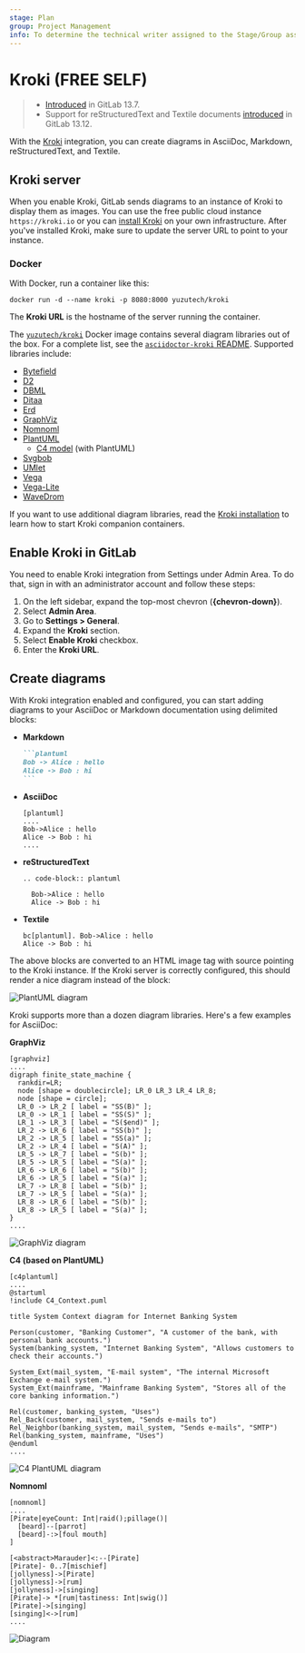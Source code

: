 ```yaml
---
stage: Plan
group: Project Management
info: To determine the technical writer assigned to the Stage/Group associated with this page, see https://about.gitlab.com/handbook/product/ux/technical-writing/#assignments
---
```


# Kroki **(FREE SELF)**

> - [Introduced](https://gitlab.com/gitlab-org/gitlab/-/issues/241744) in GitLab 13.7.
> - Support for reStructuredText and Textile documents [introduced](https://gitlab.com/gitlab-org/gitlab/-/issues/324766) in GitLab 13.12.

With the [Kroki](https://kroki.io) integration,
you can create diagrams in AsciiDoc, Markdown, reStructuredText, and Textile.

## Kroki server

When you enable Kroki, GitLab sends diagrams to an instance of Kroki to display them as images.
You can use the free public cloud instance `https://kroki.io` or you can [install Kroki](https://docs.kroki.io/kroki/setup/install/)
on your own infrastructure.
After you've installed Kroki, make sure to update the server URL to point to your instance.

### Docker

With Docker, run a container like this:

```shell
docker run -d --name kroki -p 8080:8000 yuzutech/kroki
```

The **Kroki URL** is the hostname of the server running the container.

The [`yuzutech/kroki`](https://hub.docker.com/r/yuzutech/kroki) Docker image contains several diagram
libraries out of the box. For a complete list, see the
[`asciidoctor-kroki` README](https://github.com/ggrossetie/asciidoctor-kroki/blob/master/README.md#supported-diagram-types).
Supported libraries include:

<!-- vale gitlab.Spelling = NO -->

- [Bytefield](https://bytefield-svg.deepsymmetry.org/bytefield-svg/intro.html)
- [D2](https://d2lang.com/tour/intro/)
- [DBML](https://dbml.dbdiagram.io/home/)
- [Ditaa](https://ditaa.sourceforge.net)
- [Erd](https://github.com/BurntSushi/erd)
- [GraphViz](https://www.graphviz.org/)
- [Nomnoml](https://github.com/skanaar/nomnoml)
- [PlantUML](https://github.com/plantuml/plantuml)
  - [C4 model](https://github.com/RicardoNiepel/C4-PlantUML) (with PlantUML)
- [Svgbob](https://github.com/ivanceras/svgbob)
- [UMlet](https://github.com/umlet/umlet)
- [Vega](https://github.com/vega/vega)
- [Vega-Lite](https://github.com/vega/vega-lite)
- [WaveDrom](https://wavedrom.com/)

<!-- vale gitlab.Spelling = YES -->

If you want to use additional diagram libraries,
read the [Kroki installation](https://docs.kroki.io/kroki/setup/install/#_images) to learn how to start Kroki companion containers.

## Enable Kroki in GitLab

You need to enable Kroki integration from Settings under Admin Area.
To do that, sign in with an administrator account and follow these steps:

1. On the left sidebar, expand the top-most chevron (**{chevron-down}**).
1. Select **Admin Area**.
1. Go to **Settings > General**.
1. Expand the **Kroki** section.
1. Select **Enable Kroki** checkbox.
1. Enter the **Kroki URL**.

## Create diagrams

With Kroki integration enabled and configured, you can start adding diagrams to
your AsciiDoc or Markdown documentation using delimited blocks:

- **Markdown**

  ````markdown
  ```plantuml
  Bob -> Alice : hello
  Alice -> Bob : hi
  ```
  ````

- **AsciiDoc**

  ```plaintext
  [plantuml]
  ....
  Bob->Alice : hello
  Alice -> Bob : hi
  ....
  ```

- **reStructuredText**

  ```plaintext
  .. code-block:: plantuml

    Bob->Alice : hello
    Alice -> Bob : hi
  ```

- **Textile**

  ```plaintext
  bc[plantuml]. Bob->Alice : hello
  Alice -> Bob : hi
  ```

The above blocks are converted to an HTML image tag with source pointing to the
Kroki instance. If the Kroki server is correctly configured, this should
render a nice diagram instead of the block:

![PlantUML diagram](../img/kroki_plantuml_diagram.png)

Kroki supports more than a dozen diagram libraries. Here's a few examples for AsciiDoc:

**GraphViz**

```plaintext
[graphviz]
....
digraph finite_state_machine {
  rankdir=LR;
  node [shape = doublecircle]; LR_0 LR_3 LR_4 LR_8;
  node [shape = circle];
  LR_0 -> LR_2 [ label = "SS(B)" ];
  LR_0 -> LR_1 [ label = "SS(S)" ];
  LR_1 -> LR_3 [ label = "S($end)" ];
  LR_2 -> LR_6 [ label = "SS(b)" ];
  LR_2 -> LR_5 [ label = "SS(a)" ];
  LR_2 -> LR_4 [ label = "S(A)" ];
  LR_5 -> LR_7 [ label = "S(b)" ];
  LR_5 -> LR_5 [ label = "S(a)" ];
  LR_6 -> LR_6 [ label = "S(b)" ];
  LR_6 -> LR_5 [ label = "S(a)" ];
  LR_7 -> LR_8 [ label = "S(b)" ];
  LR_7 -> LR_5 [ label = "S(a)" ];
  LR_8 -> LR_6 [ label = "S(b)" ];
  LR_8 -> LR_5 [ label = "S(a)" ];
}
....
```

![GraphViz diagram](../img/kroki_graphviz_diagram.png)

**C4 (based on PlantUML)**

```plaintext
[c4plantuml]
....
@startuml
!include C4_Context.puml

title System Context diagram for Internet Banking System

Person(customer, "Banking Customer", "A customer of the bank, with personal bank accounts.")
System(banking_system, "Internet Banking System", "Allows customers to check their accounts.")

System_Ext(mail_system, "E-mail system", "The internal Microsoft Exchange e-mail system.")
System_Ext(mainframe, "Mainframe Banking System", "Stores all of the core banking information.")

Rel(customer, banking_system, "Uses")
Rel_Back(customer, mail_system, "Sends e-mails to")
Rel_Neighbor(banking_system, mail_system, "Sends e-mails", "SMTP")
Rel(banking_system, mainframe, "Uses")
@enduml
....
```

![C4 PlantUML diagram](../img/kroki_c4_diagram.png)

<!-- vale gitlab.Spelling = NO -->

**Nomnoml**

<!-- vale gitlab.Spelling = YES -->

```plaintext
[nomnoml]
....
[Pirate|eyeCount: Int|raid();pillage()|
  [beard]--[parrot]
  [beard]-:>[foul mouth]
]

[<abstract>Marauder]<:--[Pirate]
[Pirate]- 0..7[mischief]
[jollyness]->[Pirate]
[jollyness]->[rum]
[jollyness]->[singing]
[Pirate]-> *[rum|tastiness: Int|swig()]
[Pirate]->[singing]
[singing]<->[rum]
....
```

![Diagram](../img/kroki_nomnoml_diagram.png)
